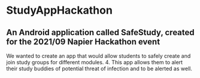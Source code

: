 # StudyAppHackathon
## An Android application called SafeStudy, created for the 2021/09 Napier Hackathon event
We wanted to create an app that would allow  students to safely create and join study groups for different modules. 4.	This app allows them to alert their study buddies of potential threat of infection and to be alerted as well.
